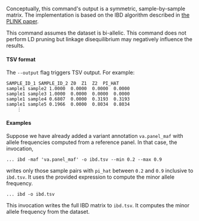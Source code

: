 <div class="cmdhead"></div>

<div class="description"></div>

<div class="synopsis"></div>

<div class="options"></div>

<div class="subsection">

Conceptually, this command's output is a symmetric, sample-by-sample matrix. The
implementation is based on the IBD algorithm described in
[the PLINK paper](http://www.ncbi.nlm.nih.gov/pmc/articles/PMC1950838/).

This command assumes the dataset is bi-allelic. This command does not perform LD
pruning but linkage disequilibrium may negatively influence the results.

#### TSV format

The `--output` flag triggers TSV output. For example:

```
SAMPLE_ID_1	SAMPLE_ID_2	Z0	Z1	Z2	PI_HAT
sample1	sample2	1.0000	0.0000	0.0000	0.0000
sample1	sample3	1.0000	0.0000	0.0000	0.0000
sample1	sample4	0.6807	0.0000	0.3193	0.3193
sample1	sample5	0.1966	0.0000	0.8034	0.8034
    ⋮
```

#### Examples

Suppose we have already added a variant annotation `va.panel_maf` with allele 
frequencies computed from a reference panel. In that case, the invocation,

```
... ibd -maf 'va.panel_maf' -o ibd.tsv --min 0.2 --max 0.9
```

writes only those sample pairs with `pi_hat` between `0.2` and `0.9` inclusive
to `ibd.tsv`. It uses the provided expression to compute the minor allele 
frequency.

```
... ibd -o ibd.tsv
```

This invocation writes the full IBD matrix to `ibd.tsv`. It computes the minor
allele frequency from the dataset.
